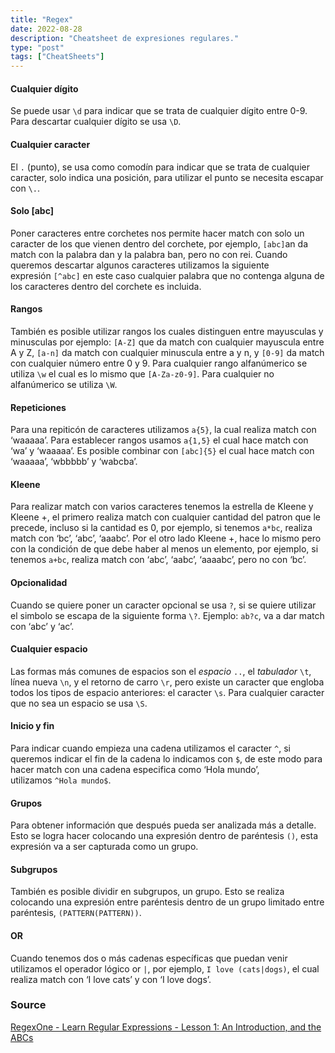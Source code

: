 ```yaml
---
title: "Regex"
date: 2022-08-28
description: "Cheatsheet de expresiones regulares."
type: "post"
tags: ["CheatSheets"]
---
```


#### Cualquier dígito

Se puede usar `\d` para indicar que se trata de cualquier dígito entre 0-9. Para descartar cualquier dígito se usa `\D`.

#### Cualquier caracter

El `.` (punto), se usa como comodín para indicar que se trata de cualquier caracter, solo indica una posición, para utilizar el punto se necesita escapar con `\.`.

#### Solo [abc]

Poner caracteres entre corchetes nos permite hacer match con solo un caracter de los que vienen dentro del corchete, por ejemplo, `[abc]`an da match con la palabra dan y la palabra ban, pero no con rei. Cuando queremos descartar algunos caracteres utilizamos la siguiente expresión `[^abc]` en este caso cualquier palabra que no contenga alguna de los caracteres dentro del corchete es incluida.

#### Rangos

También es posible utilizar rangos los cuales distinguen entre mayusculas y minusculas por ejemplo: `[A-Z]` que da match con cualquier mayuscula entre A y Z, `[a-n]` da match con cualquier minuscula entre a y n, y `[0-9]` da match con cualquier número entre 0 y 9. Para cualquier rango alfanúmerico se utiliza `\w` el cual es lo mismo que `[A-Za-z0-9]`. Para cualquier no alfanúmerico se utiliza `\W`.

#### Repeticiones

Para una repiticón de caracteres utilizamos `a{5}`, la cual realiza match con ‘waaaaa’. Para establecer rangos usamos `a{1,5}` el cual hace match con ‘wa’ y ‘waaaaa’. Es posible combinar con `[abc]{5}` el cual hace match con ‘waaaaa’, ‘wbbbbb’ y ‘wabcba’.

#### Kleene

Para realizar match con varios caracteres tenemos la estrella de Kleene y Kleene +, el primero realiza match con cualquier cantidad del patron que le precede, incluso si la cantidad es 0, por ejemplo, si tenemos `a*bc`, realiza match con ‘bc’, ‘abc’, ‘aaabc’. Por el otro lado Kleene +, hace lo mismo pero con la condición de que debe haber al menos un elemento, por ejemplo, si tenemos `a+bc`, realiza match con ‘abc’, ‘aabc’, ‘aaaabc’, pero no con ‘bc’.

#### Opcionalidad

Cuando se quiere poner un caracter opcional se usa `?`, si se quiere utilizar el simbolo se escapa de la siguiente forma `\?`. Ejemplo: `ab?c`, va a dar match con ‘abc’ y ‘ac’.

#### Cualquier espacio

Las formas más comunes de espacios son el _espacio_ `..`, el _tabulador_ `\t`, línea nueva `\n`, y el retorno de carro `\r`, pero existe un caracter que engloba todos los tipos de espacio anteriores: el caracter `\s`. Para cualquier caracter que no sea un espacio se usa `\S`.

#### Inicio y fin

Para indicar cuando empieza una cadena utilizamos el caracter `^`, si queremos indicar el fin de la cadena lo indicamos con `$`, de este modo para hacer match con una cadena especifica como ‘Hola mundo’, utilizamos `^Hola mundo$`.

#### Grupos

Para obtener información que después pueda ser analizada más a detalle. Esto se logra hacer colocando una expresión dentro de paréntesis `()`, esta expresión va a ser capturada como un grupo.

#### Subgrupos

También es posible dividir en subgrupos, un grupo. Esto se realiza colocando una expresión entre paréntesis dentro de un grupo limitado entre paréntesis, `(PATTERN(PATTERN))`.

#### OR

Cuando tenemos dos o más cadenas específicas que puedan venir utilizamos el operador lógico or `|`, por ejemplo, `I love (cats|dogs)`, el cual realiza match con ‘I love cats’ y con ‘I love dogs’.

### Source

[RegexOne - Learn Regular Expressions - Lesson 1: An Introduction, and the ABCs](https://regexone.com/)

